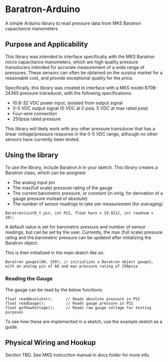 # Baratron-Arduino
A simple Arduino library to read pressure data from MKS Baratron capacitance manometers

## Purpose and Applicability
This library was intended to interface specifically with the MKS Baratron micro capacitance manometers, which are high quality pressure transducers intended for accurate measurement of a wide range of pressures. These sensors can often be obtained on the surplus market for a reasonable cost, and provide exceptional quality for the price.

Specifically, this library was created to interface with a MKS model 870B-24365 pressure transducer, with the following specifications:

- 10.8-32 VDC power input, isolated from output signal
- 0-5 VDC output signal (0 VDC at 0 psia, 5 VDC at max rated psia)
- Four-wire connection
- 250psia rated pressure

This library will likely work with any other pressure transducer that has a linear voltage/pressure response in the 0-5 VDC range, although no other sensors have currently been tested.

## Using the library
To use the library, include Baratron.h in your sketch. This library creates a Baratron class, which can be assigned:
- The analog input pin
- The max(full scale) pressure rating of the gauge
- The current barometric pressure, or constant (in inHg, for derivation of a gauge pressure instead of absolute)
- The number of sensor readings to take per measurement (for averaging)

```
Baratron(uint8_t pin, int PSI, float baro = 29.9212, int readnum = 20);
```
A default value is set for barometric pressure and number of sensor readings, but can be set by the user. Currently, the max (full scale) pressure rating and the barometric pressure can be updated after initializing the Baratron object.

This is then initialized in the main sketch like so:
```
Baratron gauge1(A0, 250); // initializes a Baratron object gauge1, with an analog pin of A0 and max pressure rating of 250psia
```
### Reading the Gauge
The gauge can be read by the below functions:

```
float readAbsolute();      // Reads absolute pressure in PSI
float readGauge();         // Reads gauge pressure in PSI
float getRawVoltage();     // Reads raw gauge voltage for testing purposes
```

To see how these are implemented in a sketch, use the example sketch as a guide.

## Physical Wiring and Hookup
Section TBD. See MKS instruction manual in docs folder for more info.

## 